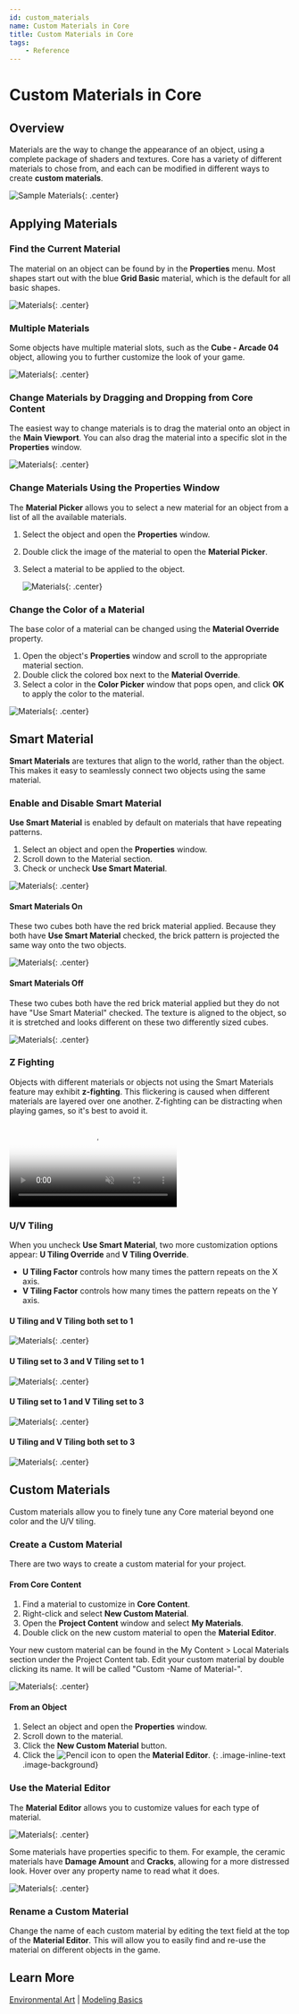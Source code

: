 ```yaml
---
id: custom_materials
name: Custom Materials in Core
title: Custom Materials in Core
tags:
    - Reference
---
```


# Custom Materials in Core

## Overview

Materials are the way to change the appearance of an object, using a complete package of shaders and textures. Core has a variety of different materials to chose from, and each can be modified in different ways to create **custom materials**.

![Sample Materials](../img/Materials/SampleMaterials.png){: .center}

## Applying Materials

### Find the Current Material

The material on an object can be found by in the **Properties** menu. Most shapes start out with the blue **Grid Basic** material, which is the default for all basic shapes.

![Materials](../img/Materials/image5.png "Materials Screenshot"){: .center}

### Multiple Materials

Some objects have multiple material slots, such as the **Cube - Arcade 04** object, allowing you to further customize the look of your game.

![Materials](../img/Materials/image13.png "Materials Screenshot"){: .center}

### Change Materials by Dragging and Dropping from Core Content

The easiest way to change materials is to drag the material onto an object in the **Main Viewport**. You can also drag the material into a specific slot in the **Properties** window.

   ![Materials](../img/Materials/image18.png "Materials Screenshot"){: .center}

### Change Materials Using the Properties Window

The **Material Picker** allows you to select a new material for an object from a list of all the available materials.

1. Select the object and open the **Properties** window.
2. Double click the image of the material to open the **Material Picker**.
3. Select a material to be applied to the object.

   ![Materials](../img/Materials/MaterialPicker.png "Materials Screenshot"){: .center}

### Change the Color of a Material

The base color of a material can be changed using the **Material Override** property.

1. Open the object's **Properties** window and scroll to the appropriate material section.
2. Double click the colored box next to the **Material Override**.
3. Select a color in the **Color Picker** window that pops open, and click **OK** to apply the color to the material.

![Materials](../img/Materials/ColorPicker.png "Materials Screenshot"){: .center}

## Smart Material

**Smart Materials** are textures that align to the world, rather than the object. This makes it easy to seamlessly connect two objects using the same material.

### Enable and Disable Smart Material

**Use Smart Material** is enabled by default on materials that have repeating patterns.

1. Select an object and open the **Properties** window.
2. Scroll down to the Material section.
3. Check or uncheck **Use Smart Material**.

![Materials](../img/Materials/image16.png "Materials Screenshot"){: .center}

#### Smart Materials On

These two cubes both have the red brick material applied. Because they both have **Use Smart Material** checked, the brick pattern is projected the same way onto the two objects.

![Materials](../img/Materials/image10.png "Materials Screenshot"){: .center}

#### Smart Materials Off

These two cubes both have the red brick material applied but they do not have "Use Smart Material" checked. The texture is aligned to the object, so it is stretched and looks different on these two differently sized cubes.

![Materials](../img/Materials/image11.png "Materials Screenshot"){: .center}

### Z Fighting

Objects with different materials or objects not using the Smart Materials feature may exhibit **z-fighting**. This flickering is caused when different materials are layered over one another. Z-fighting can be distracting when playing games, so it's best to avoid it.

<div class="mt-video">
    <video autoplay loop muted playsinline poster="img/EditorManual/Abilities/Gem.png">
        <source src="../img/Materials/image14.mp4" type="video/mp4" />
    </video>
</div>

### U/V Tiling

When you uncheck **Use Smart Material**, two more customization options appear: **U Tiling Override** and **V Tiling Override**.

- **U Tiling Factor** controls how many times the pattern repeats on the X axis.
- **V Tiling Factor** controls how many times the pattern repeats on the Y axis.

#### U Tiling and V Tiling both set to 1

![Materials](../img/Materials/image7.png "Materials Screenshot"){: .center}

#### U Tiling set to 3 and V Tiling set to 1

![Materials](../img/Materials/image8.png "Materials Screenshot"){: .center}

#### U Tiling set to 1 and V Tiling set to 3

![Materials](../img/Materials/image3.png "Materials Screenshot"){: .center}

#### U Tiling and V Tiling both set to 3

![Materials](../img/Materials/image12.png "Materials Screenshot"){: .center}

## Custom Materials

Custom materials allow you to finely tune any Core material beyond one color and the U/V tiling.

### Create a Custom Material

There are two ways to create a custom material for your project.

#### From Core Content

1. Find a material to customize in **Core Content**.
2. Right-click and select **New Custom Material**.
3. Open the **Project Content** window and select **My Materials**.
4. Double click on the new custom material to open the **Material Editor**.

Your new custom material can be found in the My Content > Local Materials section under the Project Content tab. Edit your custom material by double clicking its name. It will be called "Custom -Name of Material-".

![Materials](../img/Materials/image17.png "Materials Screenshot"){: .center}

#### From an Object

1. Select an object and open the **Properties** window.
2. Scroll down to the material.
3. Click the **New Custom Material** button.
4. Click the ![Pencil](../img/EditorManual/icons/Icon_Edit.png) icon to open the **Material Editor**.
{: .image-inline-text .image-background}

### Use the Material Editor

The **Material Editor** allows you to customize values for each type of material.

![Materials](../img/Materials/MaterialEditor.png){: .center}

Some materials have properties specific to them. For example, the ceramic materials have **Damage Amount** and **Cracks**, allowing for a more distressed look. Hover over any property name to read what it does.

![Materials](../img/Materials/image6.png "Materials Screenshot"){: .center}

### Rename a Custom Material

Change the name of each custom material by editing the text field at the top of the **Material Editor**. This will allow you to easily find and re-use the material on different objects in the game.

## Learn More

[Environmental Art](environmental_art.md) | [Modeling Basics](modeling_basics.md)
